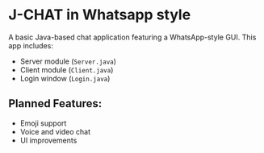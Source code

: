 # J-CHAT in Whatsapp style
A basic Java-based chat application featuring a WhatsApp-style GUI. This app includes:

- Server module (`Server.java`)
- Client module (`Client.java`)
- Login window (`Login.java`)

## Planned Features:
- Emoji support
- Voice and video chat
- UI improvements
